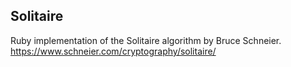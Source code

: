 ## Solitaire

Ruby implementation of the Solitaire algorithm by Bruce Schneier.
https://www.schneier.com/cryptography/solitaire/
